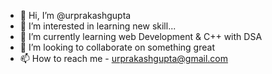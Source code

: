 - 👋 Hi, I’m @urprakashgupta
- 👀 I’m interested in learning new skill...
- 🌱 I’m currently learning web Development & C++ with DSA
- 💞️ I’m looking to collaborate on something great
- 📫 How to reach me - urprakashgupta@gmail.com

<!---
urprakashgupta/urprakashgupta is a ✨ special ✨ repository because its `README.md` (this file) appears on your GitHub profile.
You can click the Preview link to take a look at your changes.
--->
